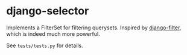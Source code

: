 # django-selector

Implements a FilterSet for filtering querysets. Inspired by [django-filter](https://github.com/carltongibson/django-filter), which is indeed much more powerful.

See `tests/tests.py` for details.

